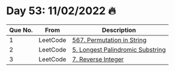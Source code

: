 # Day 53: 11/02/2022 🔥

| Que No. | From | Description |
| --- | --- | --- |
| 1 | LeetCode | [567. Permutation in String](https://leetcode.com/problems/permutation-in-string/) |
| 2 | LeetCode | [5. Longest Palindromic Substring](https://leetcode.com/problems/longest-palindromic-substring/) |
| 3 | LeetCode | [7. Reverse Integer](https://leetcode.com/problems/reverse-integer/) |
